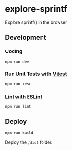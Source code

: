 # explore-sprintf

Explore sprintf() in the browser

## Development

### Coding 

```sh
npm run dev
```

### Run Unit Tests with [Vitest](https://vitest.dev/)

```sh
npm run test
```

### Lint with [ESLint](https://eslint.org/)

```sh
npm run lint
```

## Deploy

```sh
npm run build
```

Deploy the `/dist` folder.

